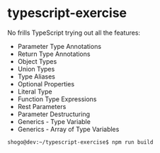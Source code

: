 # typescript-exercise

No frills TypeScript trying out all the features:

- Parameter Type Annotations
- Return Type Annotations
- Object Types
- Union Types
- Type Aliases
- Optional Properties
- Literal Type
- Function Type Expressions
- Rest Parameters
- Parameter Destructuring
- Generics - Type Variable
- Generics - Array of Type Variables

```bash
shogo@dev:~/typescript-exercise$ npm run build
```
